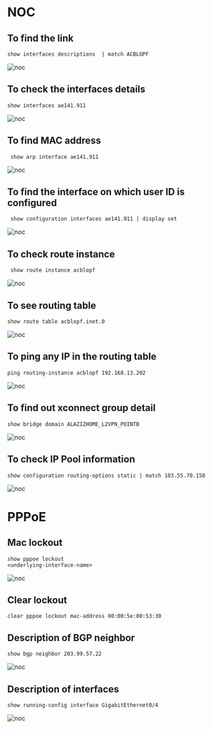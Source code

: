 # NOC


## To find the link

```
show interfaces descriptions  | match ACBLOPF
```
![noc](https://cdn.discordapp.com/attachments/389455820741541893/939117760666017812/Screen_Shot_2022-02-03_at_10.47.12_PM.png)

## To check the interfaces details

```
show interfaces ae141.911   
```
![noc](https://cdn.discordapp.com/attachments/389455820741541893/939117760359845918/Screen_Shot_2022-02-03_at_10.25.16_PM.png)

## To find MAC address

```
 show arp interface ae141.911
```
![noc](https://cdn.discordapp.com/attachments/389455820741541893/939117760980582400/Screen_Shot_2022-02-03_at_10.48.46_PM.png)

## To find the interface on which user ID is configured 

```
 show configuration interfaces ae141.911 | display set 
```
![noc](https://cdn.discordapp.com/attachments/389455820741541893/939117761198714970/Screen_Shot_2022-02-03_at_10.50.21_PM.png)

## To check route instance 

```
 show route instance acblopf  
```
![noc](https://cdn.discordapp.com/attachments/389455820741541893/939117761769115668/Screen_Shot_2022-02-03_at_10.51.35_PM.png)

## To see routing table

```
show route table acblopf.inet.0
```
![noc](https://cdn.discordapp.com/attachments/389455820741541893/939117762318594048/Screen_Shot_2022-02-03_at_10.52.47_PM.png)

## To ping any IP in the routing table

```
ping routing-instance acblopf 192.168.13.202
```
![noc](https://cdn.discordapp.com/attachments/389455820741541893/939117762595405854/Screen_Shot_2022-02-03_at_11.22.52_PM.png)

## To find out xconnect group detail 

```
show bridge domain ALAZIZHOME_L2VPN_POINTB
```
![noc](https://cdn.discordapp.com/attachments/389455820741541893/939139516353118268/Screen_Shot_2022-02-04_at_5.44.30_PM.png)

## To check IP Pool information

```
show configuration routing-options static | match 103.55.70.158
```
![noc](https://cdn.discordapp.com/attachments/389455820741541893/939117762964492328/Screen_Shot_2022-02-03_at_11.23.52_PM.png)


<h1> PPPoE </h1>

## Mac lockout

```
show pppoe lockout
<underlying-interface-name>
```
![noc]()

## Clear lockout

```
clear pppoe lockout mac-address 00:00:5e:00:53:30
```

## Description of BGP neighbor 

```
show bgp neighbor 203.99.57.22 
```
![noc]()

## Description of interfaces

```
show running-config interface GigabitEthernet0/4
```
![noc]()
